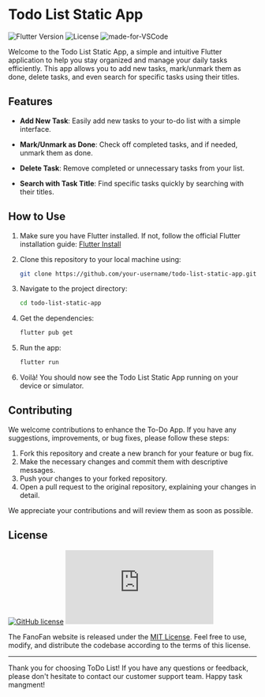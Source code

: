 # Todo List Static App

![Flutter Version](https://img.shields.io/badge/flutter-v2.5.0-blue)
![License](https://img.shields.io/badge/license-MIT-green)
![made-for-VSCode](https://img.shields.io/badge/Made%20for-VSCode-1f425f.svg)

Welcome to the Todo List Static App, a simple and intuitive Flutter application to help you stay organized and manage your daily tasks efficiently. This app allows you to add new tasks, mark/unmark them as done, delete tasks, and even search for specific tasks using their titles.


## Features

- **Add New Task**: Easily add new tasks to your to-do list with a simple interface.

- **Mark/Unmark as Done**: Check off completed tasks, and if needed, unmark them as done.

- **Delete Task**: Remove completed or unnecessary tasks from your list.

- **Search with Task Title**: Find specific tasks quickly by searching with their titles.

## How to Use

1. Make sure you have Flutter installed. If not, follow the official Flutter installation guide: [Flutter Install](https://flutter.dev/docs/get-started/install)

2. Clone this repository to your local machine using:

   ```bash
   git clone https://github.com/your-username/todo-list-static-app.git
   ```

3. Navigate to the project directory:

   ```bash
   cd todo-list-static-app
   ```

4. Get the dependencies:

   ```bash
   flutter pub get
   ```

5. Run the app:

   ```bash
   flutter run
   ```

6. Voilà! You should now see the Todo List Static App running on your device or simulator.

## Contributing

We welcome contributions to enhance the To-Do App. If you have any suggestions, improvements, or bug fixes, please follow these steps:

1. Fork this repository and create a new branch for your feature or bug fix.
2. Make the necessary changes and commit them with descriptive messages.
3. Push your changes to your forked repository.
4. Open a pull request to the original repository, explaining your changes in detail.

We appreciate your contributions and will review them as soon as possible.

## License
[![GitHub license](https://img.shields.io/github/license/Naereen/StrapDown.js.svg)](https://github.com/DehyaKhurraim/E-Learning-Platform/blob/master/LICENSE)
[![Latest release](https://badgen.net/github/release/Naereen/Strapdown.js)](https://github.com/DehyaKhurraim/E-Learning-Platform/releases)

The FanoFan website is released under the [MIT License](LICENSE). Feel free to use, modify, and distribute the codebase according to the terms of this license.

---

Thank you for choosing ToDo List! If you have any questions or feedback, please don't hesitate to contact our customer support team. Happy task mangment!
